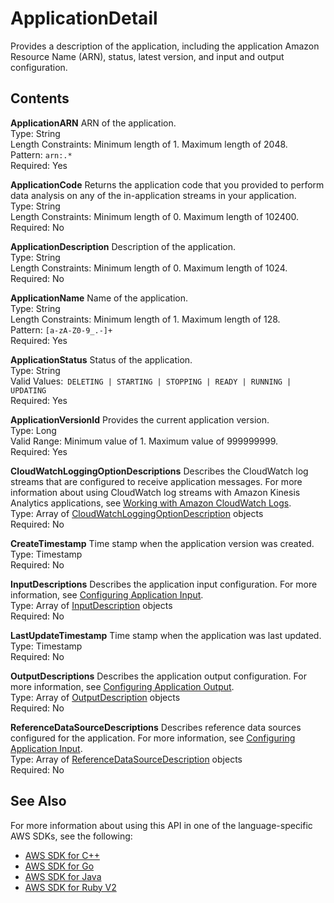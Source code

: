 # ApplicationDetail<a name="API_ApplicationDetail"></a>

Provides a description of the application, including the application Amazon Resource Name \(ARN\), status, latest version, and input and output configuration\.

## Contents<a name="API_ApplicationDetail_Contents"></a>

 **ApplicationARN**   <a name="analytics-Type-ApplicationDetail-ApplicationARN"></a>
ARN of the application\.  
Type: String  
Length Constraints: Minimum length of 1\. Maximum length of 2048\.  
Pattern: `arn:.*`   
Required: Yes

 **ApplicationCode**   <a name="analytics-Type-ApplicationDetail-ApplicationCode"></a>
Returns the application code that you provided to perform data analysis on any of the in\-application streams in your application\.  
Type: String  
Length Constraints: Minimum length of 0\. Maximum length of 102400\.  
Required: No

 **ApplicationDescription**   <a name="analytics-Type-ApplicationDetail-ApplicationDescription"></a>
Description of the application\.  
Type: String  
Length Constraints: Minimum length of 0\. Maximum length of 1024\.  
Required: No

 **ApplicationName**   <a name="analytics-Type-ApplicationDetail-ApplicationName"></a>
Name of the application\.  
Type: String  
Length Constraints: Minimum length of 1\. Maximum length of 128\.  
Pattern: `[a-zA-Z0-9_.-]+`   
Required: Yes

 **ApplicationStatus**   <a name="analytics-Type-ApplicationDetail-ApplicationStatus"></a>
Status of the application\.  
Type: String  
Valid Values:` DELETING | STARTING | STOPPING | READY | RUNNING | UPDATING`   
Required: Yes

 **ApplicationVersionId**   <a name="analytics-Type-ApplicationDetail-ApplicationVersionId"></a>
Provides the current application version\.  
Type: Long  
Valid Range: Minimum value of 1\. Maximum value of 999999999\.  
Required: Yes

 **CloudWatchLoggingOptionDescriptions**   <a name="analytics-Type-ApplicationDetail-CloudWatchLoggingOptionDescriptions"></a>
Describes the CloudWatch log streams that are configured to receive application messages\. For more information about using CloudWatch log streams with Amazon Kinesis Analytics applications, see [Working with Amazon CloudWatch Logs](http://docs.aws.amazon.com/kinesisanalytics/latest/dev/cloudwatch-logs.html)\.   
Type: Array of [CloudWatchLoggingOptionDescription](API_CloudWatchLoggingOptionDescription.md) objects  
Required: No

 **CreateTimestamp**   <a name="analytics-Type-ApplicationDetail-CreateTimestamp"></a>
Time stamp when the application version was created\.  
Type: Timestamp  
Required: No

 **InputDescriptions**   <a name="analytics-Type-ApplicationDetail-InputDescriptions"></a>
Describes the application input configuration\. For more information, see [Configuring Application Input](http://docs.aws.amazon.com/kinesisanalytics/latest/dev/how-it-works-input.html)\.   
Type: Array of [InputDescription](API_InputDescription.md) objects  
Required: No

 **LastUpdateTimestamp**   <a name="analytics-Type-ApplicationDetail-LastUpdateTimestamp"></a>
Time stamp when the application was last updated\.  
Type: Timestamp  
Required: No

 **OutputDescriptions**   <a name="analytics-Type-ApplicationDetail-OutputDescriptions"></a>
Describes the application output configuration\. For more information, see [Configuring Application Output](http://docs.aws.amazon.com/kinesisanalytics/latest/dev/how-it-works-output.html)\.   
Type: Array of [OutputDescription](API_OutputDescription.md) objects  
Required: No

 **ReferenceDataSourceDescriptions**   <a name="analytics-Type-ApplicationDetail-ReferenceDataSourceDescriptions"></a>
Describes reference data sources configured for the application\. For more information, see [Configuring Application Input](http://docs.aws.amazon.com/kinesisanalytics/latest/dev/how-it-works-input.html)\.   
Type: Array of [ReferenceDataSourceDescription](API_ReferenceDataSourceDescription.md) objects  
Required: No

## See Also<a name="API_ApplicationDetail_SeeAlso"></a>

For more information about using this API in one of the language\-specific AWS SDKs, see the following:
+  [AWS SDK for C\+\+](http://docs.aws.amazon.com/goto/SdkForCpp/kinesisanalytics-2015-08-14/ApplicationDetail) 
+  [AWS SDK for Go](http://docs.aws.amazon.com/goto/SdkForGoV1/kinesisanalytics-2015-08-14/ApplicationDetail) 
+  [AWS SDK for Java](http://docs.aws.amazon.com/goto/SdkForJava/kinesisanalytics-2015-08-14/ApplicationDetail) 
+  [AWS SDK for Ruby V2](http://docs.aws.amazon.com/goto/SdkForRubyV2/kinesisanalytics-2015-08-14/ApplicationDetail) 